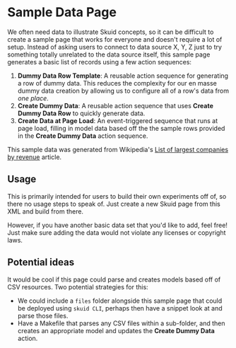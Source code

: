 # Sample Data Page

We often need data to illustrate Skuid concepts, so it can be difficult to create a sample page that works for everyone and doesn't require a lot of setup. Instead of asking users to connect to data source X, Y, Z just to try something totally unrelated to the data source itself, this sample page generates a basic list of records using a few action sequences:

1. **Dummy Data Row Template**: A reusable action sequence for generating a row of dummy data. This reduces the complexity for our en masse dummy data creation by allowing us to configure all of a row's data from _one place_.
1. **Create Dummy Data**: A reusable action sequence that uses **Create Dummy Data Row**  to quickly generate data.
1. **Create Data at Page Load**: An event-triggered sequence that runs at page load, filling in model data based off the the sample rows provided in the **Create Dummy Data** action sequence.

This sample data was generated from Wikipedia's [List of largest companies by revenue](https://en.wikipedia.org/wiki/List_of_largest_companies_by_revenue) article.

## Usage

This is primarily intended for users to build their own experiments off of, so there no usage steps to speak of. Just create a new Skuid page from this XML and build from there.

However, if you have another basic data set that you'd like to add, feel free! Just make sure adding the data would not violate any licenses or copyright laws.

## Potential ideas

It would be cool if this page could parse and creates models based off of CSV resources. Two potential strategies for this:

- We could include a `files` folder alongside this sample page that could be deployed using `skuid CLI`, perhaps then have a snippet look at and parse those files.
- Have a Makefile that parses any CSV files within a sub-folder, and then creates an appropriate model and updates the **Create Dummy Data** action.